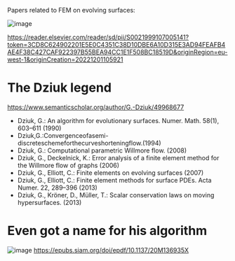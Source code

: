 
Papers related to FEM on evolving surfaces:

![image](https://user-images.githubusercontent.com/43385748/205036095-7e0a8df6-947a-44b7-9139-6b48de776cab.png)


https://reader.elsevier.com/reader/sd/pii/S0021999107005141?token=3CD8C624902201E5E0C4351C38D10DBE6A10D315E3AD94FEAFB4AE4F38C427CAF922397B55BEA94CC1E1F508BC18519D&originRegion=eu-west-1&originCreation=20221201105921



# The Dziuk legend
https://www.semanticscholar.org/author/G.-Dziuk/49968677
- Dziuk, G.: An algorithm for evolutionary surfaces. Numer. Math. 58(1), 603–611 (1990)
- Dziuk,G.:Convergenceofasemi-discreteschemeforthecurveshorteningflow.(1994)
- Dziuk, G.: Computational parametric Willmore flow.  (2008)
- Dziuk, G., Deckelnick, K.: Error analysis of a finite element method for the Willmore flow of graphs (2006)
- Dziuk, G., Elliott, C.: Finite elements on evolving surfaces (2007)
- Dziuk, G., Elliott, C.: Finite element methods for surface PDEs. Acta Numer. 22, 289–396 (2013)
- Dziuk, G., Kröner, D., Müller, T.: Scalar conservation laws on moving hypersurfaces. (2013)

# Even got a name for his algorithm
![image](https://user-images.githubusercontent.com/43385748/205038750-6dd41feb-c2ab-4b68-ade2-61a64e7937e6.png)
https://epubs.siam.org/doi/epdf/10.1137/20M136935X
